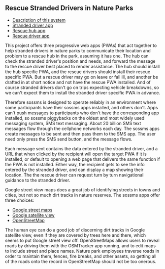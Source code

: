 <h2>Rescue Stranded Drivers in Nature Parks</h2>

<ul>
  <li><a href="web/index.html">Description of this system</a></li>
  <li><a href="web/caller/">Stranded driver app</a></li>
  <li><a href="web/hub/">Rescue hub app</a></li>
  <li><a href="web/rescue/">Rescue driver app</a></li>
</ul>

<p>This project offers three progressive web apps (PWAs) that act together to help stranded drivers in nature parks to communicate
their location and problem to a rescue hub in the park, assuming it has one. The hub can check the stranded driver's position and needs,
and forward the message to the rescue driver best placed to render assistance. The hub should install the hub specific PWA, and the
rescue drivers should install their rescue specific PWA. But a rescue driver may go on leave or fall ill, and another be drafted in
at short notice and not have the rescue PWA installed. And of course stranded drivers don't go on trips expecting vehicle breakdowns,
so we can't expect them to install the stranded driver specific PWA in advance.</p>
<p>Therefore sossms is designed to operate reliably in an environment where some participants have their sossms apps installed, and
others don't. Apps can't push messages to participants who don't have the corresponding app installed, so sossms piggybacks on the
oldest and most widely used messaging system, SMS text messaging. About 20 billion SMS text messages flow through the cellphone networks
each day.  The sossms apps create messages to be sent and then pass them to the SMS app. The user need only press the SMS send button,
and the message flows.</p>
<p>Each message sent contains the data entered by the stranded driver, and a URL that when clicked by the recipient will open the target
PWA if it is installed, or default to opening a web page that delivers the same function if the PWA is not installed.  Either way, the
recipient gets to see the info entered by the stranded driver, and can display a map showing their location.  The the rescue driver can
request turn by turn navigational guidance to the stranded driver.</p>
<p>Google street view maps does a great job of identifying streets in towns and cities, but not so much dirt tracks in nature reserves.
The sossms apps offer three choices:</p>
<ul>
  <li><a href="https://www.google.com/maps/@-24.8084045,28.1284559,16z">Google street maps</a></li>
  <li><a href="https://www.google.com/maps/@-24.8084045,28.1284559,2112m/data=!3m1!1e3">Google satellite view</a></li>
  <li><a href="https://www.openstreetmap.org/#map=16/-24.8081/28.1292">OpenStreetMap</a></li>
</ul>
<p>The human eye can do a good job of discerning dirt tracks in Google satellite view, even if they are covered by trees here and there,
which seems to put Google street view off. OpenStreetMaps allows users to reveal roads by driving them with the OSMTracker app running,
and to edit maps to include street and place names. Nature park employees traverse roads in order to maintain them, fences, fire breaks,
and other assets, so getting all of the roads onto the record in OpenStreetMap should not be too onerous.</p>
